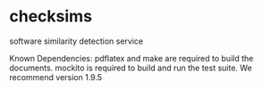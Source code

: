 checksims
=========

software similarity detection service

Known Dependencies:
pdflatex and make are required to build the documents.
mockito is required to build and run the test suite. We recommend version 1.9.5

